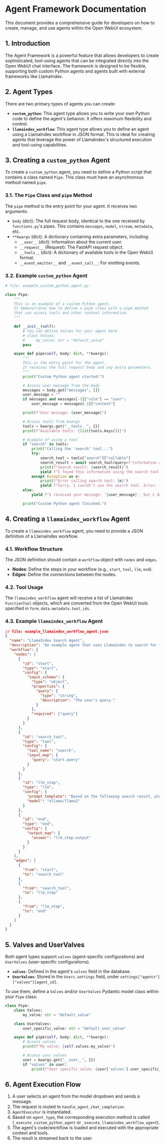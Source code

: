 # Agent Framework Documentation

This document provides a comprehensive guide for developers on how to create, manage, and use agents within the Open WebUI ecosystem.

## 1. Introduction

The Agent Framework is a powerful feature that allows developers to create sophisticated, tool-using agents that can be integrated directly into the Open WebUI chat interface. The framework is designed to be flexible, supporting both custom Python agents and agents built with external frameworks like LlamaIndex.

## 2. Agent Types

There are two primary types of agents you can create:

*   **`custom_python`**: This agent type allows you to write your own Python code to define the agent's behavior. It offers maximum flexibility and control.
*   **`llamaindex_workflow`**: This agent type allows you to define an agent using a LlamaIndex workflow in JSON format. This is ideal for creating agents that leverage the power of LlamaIndex's structured execution and tool-using capabilities.

## 3. Creating a `custom_python` Agent

To create a `custom_python` agent, you need to define a Python script that contains a class named `Pipe`. This class must have an asynchronous method named `pipe`.

### 3.1. The `Pipe` Class and `pipe` Method

The `pipe` method is the entry point for your agent. It receives two arguments:

*   `body` (dict): The full request body, identical to the one received by `functions.py`'s pipes. This contains `messages`, `model`, `stream`, `metadata`, etc.
*   `**kwargs` (dict): A dictionary containing extra parameters, including:
    *   `__user__` (dict): Information about the current user.
    *   `__request__` (Request): The FastAPI request object.
    *   `__tools__` (dict): A dictionary of available tools in the Open WebUI format.
    *   `__event_emitter__` and `__event_call__`: For emitting events.

### 3.2. Example `custom_python` Agent

```python
# file: example_custom_python_agent.py

class Pipe:
    """
    This is an example of a custom Python agent.
    It demonstrates how to define a pipe class with a pipe method
    that can access tools and other context information.
    """

    def __init__(self):
        # You can define Valves for your agent here
        # class Valves:
        #     my_valve: str = "default_value"
        pass

    async def pipe(self, body: dict, **kwargs):
        """
        This is the entry point for the agent.
        It receives the full request body and any extra parameters.
        """
        print("Custom Python agent started!")

        # Access user message from the body
        messages = body.get("messages", [])
        user_message = ""
        if messages and messages[-1]["role"] == "user":
            user_message = messages[-1]["content"]

        print(f"User message: {user_message}")

        # Access tools from kwargs
        tools = kwargs.get("__tools__", {})
        print(f"Available tools: {list(tools.keys())}")

        # Example of using a tool
        if "search" in tools:
            print("Calling the 'search' tool...")
            try:
                search_tool = tools["search"]["callable"]
                search_result = await search_tool(query=f"information about {user_message}")
                print(f"Search result: {search_result}")
                yield f"I found this information using the search tool: {search_result}"
            except Exception as e:
                print(f"Error calling search tool: {e}")
                yield f"Sorry, I couldn't use the search tool. Error: {e}"
        else:
            yield f"I received your message: '{user_message}', but I don't have a 'search' tool to help you."

        print("Custom Python agent finished.")
```

## 4. Creating a `llamaindex_workflow` Agent

To create a `llamaindex_workflow` agent, you need to provide a JSON definition of a LlamaIndex workflow.

### 4.1. Workflow Structure

The JSON definition should contain a `workflow` object with `nodes` and `edges`.

*   **Nodes**: Define the steps in your workflow (e.g., `start`, `tool`, `llm`, `end`).
*   **Edges**: Define the connections between the nodes.

### 4.2. Tool Usage

The `llamaindex_workflow` agent will receive a list of LlamaIndex `FunctionTool` objects, which are converted from the Open WebUI tools specified in `form_data.metadata.tool_ids`.

### 4.3. Example `llamaindex_workflow` Agent

```json
// file: example_llamaindex_workflow_agent.json
{
  "name": "LlamaIndex Search Agent",
  "description": "An example agent that uses LlamaIndex to search for information and answer questions.",
  "workflow": {
    "nodes": [
      {
        "id": "start",
        "type": "start",
        "config": {
          "input_schema": {
            "type": "object",
            "properties": {
              "query": {
                "type": "string",
                "description": "The user's query."
              }
            },
            "required": ["query"]
          }
        }
      },
      {
        "id": "search_tool",
        "type": "tool",
        "config": {
          "tool_name": "search",
          "input_map": {
            "query": "start.query"
          }
        }
      },
      {
        "id": "llm_step",
        "type": "llm",
        "config": {
          "prompt_template": "Based on the following search result, please answer the user's query.\n\nSearch Result:\n{search_tool.output}\n\nUser Query: {start.query}\n\nAnswer:",
          "model": "ollama/llama2"
        }
      },
      {
        "id": "end",
        "type": "end",
        "config": {
          "output_map": {
            "answer": "llm_step.output"
          }
        }
      }
    ],
    "edges": [
      {
        "from": "start",
        "to": "search_tool"
      },
      {
        "from": "search_tool",
        "to": "llm_step"
      },
      {
        "from": "llm_step",
        "to": "end"
      }
    ]
  }
}
```

## 5. Valves and UserValves

Both agent types support `valves` (agent-specific configurations) and `UserValves` (user-specific configurations).

*   **`valves`**: Defined in the agent's `valves` field in the database.
*   **`UserValves`**: Stored in the `Users.settings` field, under `settings["agents"]["valves"][agent_id]`.

To use them, define a `Valves` and/or `UserValves` Pydantic model class within your `Pipe` class:

```python
class Pipe:
    class Valves:
        my_valve: str = "default_value"

    class UserValves:
        user_specific_valve: str = "default_user_value"

    async def pipe(self, body: dict, **kwargs):
        # Access valves
        print(f"My valve: {self.valves.my_valve}")

        # Access user valves
        user = kwargs.get("__user__", {})
        if "valves" in user:
            print(f"User specific valve: {user['valves'].user_specific_valve}")
```

## 6. Agent Execution Flow

1.  A user selects an agent from the model dropdown and sends a message.
2.  The request is routed to `handle_agent_chat_completion`.
3.  `AgentExecutor` is instantiated.
4.  Based on `agent_type`, the corresponding execution method is called (`_execute_custom_python_agent` or `_execute_llamaindex_workflow_agent`).
5.  The agent's code/workflow is loaded and executed with the appropriate context and tools.
6.  The result is streamed back to the user.
